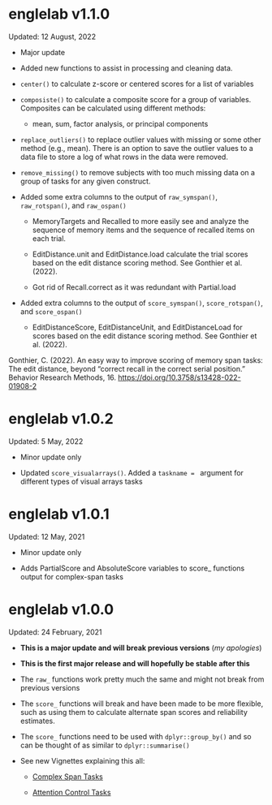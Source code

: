 # englelab v1.1.0

Updated: 12 August, 2022

- Major update

- Added new functions to assist in processing and cleaning data.

- `center()` to calculate z-score or centered scores for a list of variables

- `composiste()` to calculate a composite score for a group of variables. Composites can be calculated using different methods:

    - mean, sum, factor analysis, or principal components
    
- `replace_outliers()` to replace outlier values with missing or some other method (e.g., mean). There is an option to save the outlier values to a data file to store a log of what rows in the data were removed.

- `remove_missing()` to remove subjects with too much missing data on a group of tasks for any given construct. 

- Added some extra columns to the output of `raw_symspan()`, `raw_rotspan()`, and `raw_ospan()`

    - MemoryTargets and Recalled to more easily see and analyze the sequence of memory items
    and the sequence of recalled items on each trial.

    - EditDistance.unit and EditDistance.load calculate the trial scores based on 
    the edit distance scoring method. See Gonthier et al. (2022).
    
    - Got rid of Recall.correct as it was redundant with Partial.load
    
- Added extra columns to the output of `score_symspan()`, `score_rotspan()`, and `score_ospan()`

    - EditDistanceScore, EditDistanceUnit, and EditDistanceLoad for scores based on 
    the edit distance scoring method. See Gonthier et al. (2022).
    
Gonthier, C. (2022). An easy way to improve scoring of memory span tasks: The edit distance, beyond “correct recall in the correct serial position.” Behavior Research Methods, 16. https://doi.org/10.3758/s13428-022-01908-2

# englelab v1.0.2

Updated: 5 May, 2022

- Minor update only

- Updated `score_visualarrays()`. Added a `taskname = ` argument for different types of visual arrays tasks

# englelab v1.0.1

Updated: 12 May, 2021

-   Minor update only

-   Adds PartialScore and AbsoluteScore variables to score\_ functions output for complex-span tasks

# englelab v1.0.0

Updated: 24 February, 2021

-   **This is a major update and will break previous versions** (*my apologies*)

-   **This is the first major release and will hopefully be stable after this**

-   The `raw_` functions work pretty much the same and might not break from previous versions

-   The `score_` functions will break and have been made to be more flexible, such as using them to calculate alternate span scores and reliability estimates.

-   The `score_` functions need to be used with `dplyr::group_by()` and so can be thought of as similar to `dplyr::summarise()`

-   See new Vignettes explaining this all:

    -   [Complex Span Tasks](https://englelab.github.io/englelab/articles/Complex_Span.html)

    -   [Attention Control Tasks](https://englelab.github.io/englelab/articles/Attention_Control.html)
